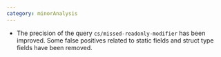 ```yaml
---
category: minorAnalysis
---
```

* The precision of the query `cs/missed-readonly-modifier` has been improved. Some false positives related to static fields and struct type fields have been removed.
